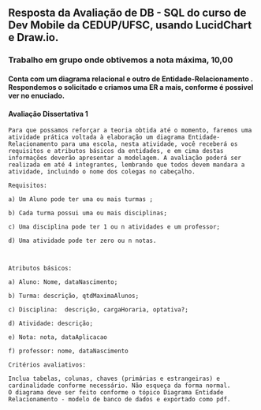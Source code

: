 ## Resposta da Avaliação de DB - SQL do curso de Dev Mobile da CEDUP/UFSC, usando LucidChart e Draw.io.
### Trabalho em grupo onde obtivemos a nota máxima, 10,00
#### Conta com um diagrama relacional e outro de Entidade-Relacionamento . Respondemos o solicitado e criamos uma ER a mais, conforme é possivel ver no enuciado.


#### Avaliação Dissertativa 1
    Para que possamos reforçar a teoria obtida até o momento, faremos uma atividade prática voltada à elaboração um diagrama Entidade-Relacionamento para uma escola, nesta atividade, você receberá os requisitos e atributos básicos da entidades, e em cima destas informações deverão apresentar a modelagem. A avaliação poderá ser realizada em até 4 integrantes, lembrando que todos devem mandara a atividade, incluindo o nome dos colegas no cabeçalho.

    Requisitos:

    a) Um Aluno pode ter uma ou mais turmas ;

    b) Cada turma possui uma ou mais disciplinas;

    c) Uma disciplina pode ter 1 ou n atividades e um professor;

    d) Uma atividade pode ter zero ou n notas.

 

    Atributos básicos:

    a) Aluno: Nome, dataNascimento;

    b) Turma: descrição, qtdMaximaAlunos;

    c) Disciplina:  descrição, cargaHoraria, optativa?;

    d) Atividade: descrição;

    e) Nota: nota, dataAplicacao

    f) professor: nome, dataNascimento

    Critérios avaliativos: 

    Inclua tabelas, colunas, chaves (primárias e estrangeiras) e cardinalidade conforme necessário. Não esqueça da forma normal.
    O diagrama deve ser feito conforme o tópico Diagrama Entidade Relacionamento - modelo de banco de dados e exportado como pdf.